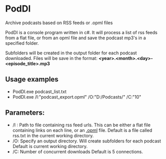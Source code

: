 
# PodDl
Archive podcasts based on RSS feeds or .opml files

PodDl is a console program written in c#. It will process a list of rss feeds from a flat file, or from an opml file and save the podcast mp3's in a specified folder.

Subfolders will be created in the output folder for each podcast downloaded. Files will be save in the format: **\<year\>.\<month>.\<day>-\<episode_title>.mp3**

## Usage examples
- PodDl.exe podcast_list.txt
- PodDl.exe /I:"podcast_export.opml" /O:"D:/Podcasts/" /C:"10"

## Parameters:

 - /I : Path to file containing rss feed urls. This can be either a flat file containing links on each line, or an [.opml](https://en.wikipedia.org/wiki/OPML) file. Default is a file called rss.txt in the current working directory.
 - /O: Specify an output directory. Will create subfolders for each podcast Default is current working directory.
 - /C: Number of concurrent downloads Default is 5 connections.
